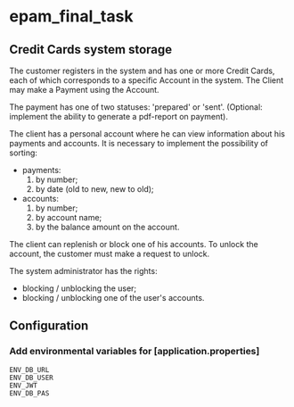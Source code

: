# epam_final_task
## Credit Cards system storage


The customer registers in the system and has one or more Credit Cards, each of which corresponds to a specific Account in the system. 
The Client may make a Payment using the Account.

The payment has one of two statuses: 'prepared' or 'sent'. (Optional: implement the ability to generate a pdf-report on payment).

The client has a personal account where he can view information about his payments and accounts. 
It is necessary to implement the possibility of sorting: 
- payments: 
  1. by number; 
  2. by date (old to new, new to old); 
- accounts: 
  1. by number; 
  2. by account name; 
  3. by the balance amount on the account. 

The client can replenish or block one of his accounts. 
To unlock the account, the customer must make a request to unlock.

The system administrator has the rights:
- blocking / unblocking the user; 
- blocking / unblocking one of the user's accounts.


## Configuration
### Add environmental variables for [application.properties]
```
ENV_DB_URL
ENV_DB_USER
ENV_JWT
ENV_DB_PAS
```
